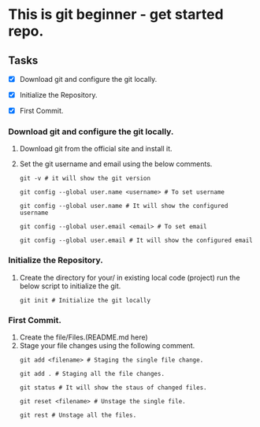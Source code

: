 # This is git beginner  - get started repo.

## Tasks
- [x] Download git and configure the git locally.
- [x] Initialize the Repository.
- [x] First Commit.


### Download git and configure the git locally.
1. Download git from the official site and install it.
2. Set the git username and email using the below comments.
   
   ```shell
   git -v # it will show the git version

   git config --global user.name <username> # To set username

   git config --global user.name # It will show the configured username
   
   git config --global user.email <email> # To set email

   git config --global user.email # It will show the configured email
   ```

### Initialize the Repository. 
1. Create the directory for your/ in existing local code (project) run the below script to initialize the git.
   ```shell
   git init # Initialize the git locally
   ```

### First Commit.
1. Create the file/Files.(README.md here)
2. Stage your file changes using the following comment.
   ```shell
   git add <filename> # Staging the single file change.

   git add . # Staging all the file changes.

   git status # It will show the staus of changed files.

   git reset <filename> # Unstage the single file.

   git rest # Unstage all the files.
   ```

